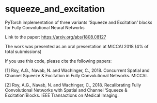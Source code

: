 # squeeze_and_excitation
PyTorch implementation of three variants 'Squeeze and Excitation' blocks for Fully Convolutional Neural Networks

Link to the paper: https://arxiv.org/abs/1808.08127

The work was presented as an oral presentation at MICCAI 2018 (4% of total submissions)

If you use this code, please cite the following papers:

[1] Roy, A.G., Navab, N. and Wachinger, C., 2018. Concurrent Spatial and Channel Squeeze & Excitation in Fully Convolutional Networks. MICCAI.

[2] Roy, A.G., Navab, N. and Wachinger, C., 2018. Recalibrating Fully Convolutional Networks with Spatial and Channel ‘Squeeze & Excitation’Blocks. IEEE Transactions on Medical Imaging.
